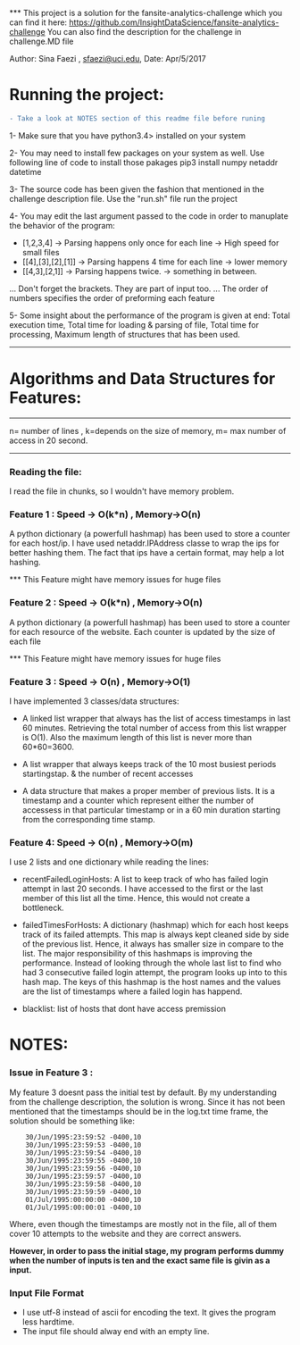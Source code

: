 *** This project is a solution for the fansite-analytics-challenge which you can find it here:
https://github.com/InsightDataScience/fansite-analytics-challenge
You can also find the description for the challenge in challenge.MD file

Author: Sina Faezi , sfaezi@uci.edu, Date:   Apr/5/2017




# Running the project: 
```diff
- Take a look at NOTES section of this readme file before runing
```

1- Make sure that you have python3.4> installed on your system

2- You may need to install few packages on your system as well. Use following line of code to install those pakages
pip3 install numpy netaddr datetime 

3- The source code has been given the fashion that mentioned in the challenge description file. Use the "run.sh" file run the project

4- You may edit the last argument passed to the code in order to manuplate the behavior of the program:

- [1,2,3,4]         -> Parsing happens only once for each line -> High speed for small files
- [[4],[3],[2],[1]] -> Parsing happens 4 time for each line -> lower memory
- [[4,3],[2,1]] -> Parsing happens twice. -> something in between.

 ... Don't forget the brackets. They are part of input too.
 ... The order of numbers specifies the order of preforming each feature

5- Some insight about the performance of the program is given at end:
Total execution time,
Total time for loading & parsing of file, 
Total time for processing,
Maximum length of structures that has been used.



-------------------------------

# Algorithms and Data Structures for Features:

***
n= number of lines ,  k=depends on the size of memory,
m= max number of access in 20 second. 
***

### Reading the file:
I read the file in chunks, so I wouldn't have memory problem.

### Feature 1 : Speed -> O(k*n) , Memory->O(n)
A python dictionary (a powerfull hashmap) has been used to store a counter for each host/ip. I have used netaddr.IPAddress  classe to wrap the ips for better hashing them. The fact that ips have a certain format, may help a lot hashing.

*** This Feature might have memory issues for huge files


### Feature 2 : Speed -> O(k*n) , Memory->O(n)
A python dictionary (a powerfull hashmap) has been used to store a counter for each resource of the website. Each counter is updated by the size of each file

*** This Feature might have memory issues for huge files


### Feature 3 : Speed -> O(n) , Memory->O(1)
I have implemented 3 classes/data structures: 
- A linked list wrapper that always has the list of access timestamps in last 60 minutes. Retrieving the total number of access from this list wrapper is  O(1). Also the maximum length of this list is never more than 60*60=3600.  

- A list wrapper that always keeps track of the 10 most busiest periods startingstap. & the number of recent accesses

- A data structure that makes a proper member of previous lists. It is a timestamp and a counter which represent either the number of accessess in that particular timestamp or in a 60 min duration starting from the corresponding time stamp.

### Feature 4: Speed -> O(n) , Memory->O(m)
I use 2  lists and one dictionary while reading the lines:

- recentFailedLoginHosts: A list to keep track of who has failed login attempt in last 20 seconds. I have accessed to the first or the last member of this list all the time. Hence, this would not create a bottleneck. 

- failedTimesForHosts: A dictionary (hashmap) which for each host keeps track of its failed attempts. This map is always kept cleaned side by side of the previous list. Hence, it always has smaller size in compare to the list. The major responsibility of this hashmaps is improving the performance. Instead of looking through the whole last list to find who had 3 consecutive failed login attempt, the program looks up into to this hash map. The keys of this hashmap is the host names and the values are the list of timestamps where a failed login has happend.

- blacklist: list of hosts that dont have access premission

# NOTES:
### Issue in Feature 3 :
My feature 3 doesnt pass the initial test by default. By my understanding from the challenge description, the solution is wrong. Since it has not been mentioned that the timestamps should be in the log.txt time frame, the solution should be something like:

		30/Jun/1995:23:59:52 -0400,10
		30/Jun/1995:23:59:53 -0400,10
		30/Jun/1995:23:59:54 -0400,10
		30/Jun/1995:23:59:55 -0400,10
		30/Jun/1995:23:59:56 -0400,10
		30/Jun/1995:23:59:57 -0400,10
		30/Jun/1995:23:59:58 -0400,10
		30/Jun/1995:23:59:59 -0400,10
		01/Jul/1995:00:00:00 -0400,10
		01/Jul/1995:00:00:01 -0400,10

Where, even though the timestamps are mostly not in the file,  all of them cover 10 attempts to the website and they are correct answers.

**However, in order to pass the initial stage, my program performs dummy when the number of inputs is ten and the exact same file is givin as a input.**
### Input File Format
- I use utf-8 instead of ascii for encoding the text. It gives the program less hardtime.
- The input file should alway end with an empty line.
